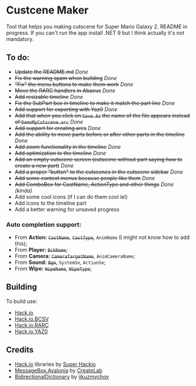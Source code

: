 # Custcene Maker
Tool that helps you making cutscene for Super Mario Galaxy 2.
README in progress. If you can't run the app install .NET 9 but I think actually it's not mandatory.

## To do:

- ~~Update the README.md~~ *Done*
- ~~Fix the warning spam when building~~ *Done*
- ~~"Fix" the menu buttons to make them work~~ *Done*
- ~~Move the RARC handlers in Abacus~~ *Done*
- ~~Add resizable timeline~~ *Done*
- ~~Fix the SubPart box in timeline to make it match the part line~~ *Done*
- ~~Add support for exporting with Yaz0~~ *Done*
- ~~Add that when you click on `Save As` the name of the file appears instead of `DemoMyCutscene.arc`~~ *Done*
- ~~Add support for creating arcs~~ *Done*
- ~~Add the ability to move parts before or after other parts in the timeline~~ *Done*
- ~~Add zoom functionality in the timeline~~ *Done*
- ~~Add optimization to the timeline~~ *Done*
- ~~Add an empty cutscene screen (cutscene without part saying how to create a new part)~~ *Done*
- ~~Add a proper "button" to the cutscenes in the cutscene sidebar~~ *Done*
- ~~Add some context menus because people like them~~ *Done*
- ~~Add ComboBox for CastName, ActionType and other things~~ *Done (kinda)*
- Add some cool icons (if I can do them cool lel)
- Add icons to the timeline part
- Add a better warning for unsaved progress

### Auto completion support:

* From **Action:** ~~`CastName`~~, ~~`CastType`~~, `AnimName` (I might not know how to add this);
* From **Player:** ~~`BckName`~~;
* From **Camera:** ~~`CameraTargetName`~~, `AnimCameraName`;
* From **Sound:** ~~`Bgm`~~, `SystemSe`, `ActionSe`;
* From **Wipe:** ~~`WipeName`~~, ~~`WipeType`~~;

## Building
To build use:
- [Hack.io](https://github.com/SuperHackio/Hack.io)
- [Hack.io.BCSV](https://github.com/SuperHackio/Hack.io)
- [Hack.io.RARC](https://github.com/SuperHackio/Hack.io)
- [Hack.io.YAZ0](https://github.com/SuperHackio/Hack.io)

## Credits
- [Hack.io](https://github.com/SuperHackio/Hack.io) libraries by [Super Hackio](https://github.com/SuperHackio)
- [MessageBox.Avalonia](https://github.com/AvaloniaCommunity/MessageBox.Avalonia) by [CreateLab](https://github.com/CreateLab)
- [BidirectionalDictionary](https://github.com/iiKuzmychov/BidirectionalDictionary) by [iikuzmychov](https://github.com/iikuzmychov)

